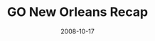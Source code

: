 ---
layout: media
category: media
title: "GO New Orleans Recap"
date: 2008-10-17
description: "What happens when 300+ crazy people invade New Orleans to rebuild the city and love kids who were displaced by Hurricane Katrina?"
video: "http://s3.amazonaws.com/crossroadsvideomessages/Go Nola.mp4"
video-poster: "https://www.crossroads.net/uploadedfiles/GOnolarecap-still.jpg"
---